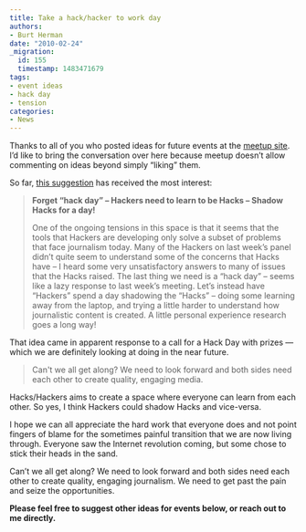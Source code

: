 ```yaml
---
title: Take a hack/hacker to work day
authors:
- Burt Herman
date: "2010-02-24"
_migration:
  id: 155
  timestamp: 1483471679
tags:
- event ideas
- hack day
- tension
categories:
- News
---
```


Thanks to all of you who posted ideas for future events at the [meetup site][1]. I&#8217;d like to bring the conversation over here because meetup doesn&#8217;t allow commenting on ideas beyond simply &#8220;liking&#8221; them.

So far, [this suggestion][2] has received the most interest:

> **Forget &#8220;hack day&#8221; &#8211; Hackers need to learn to be Hacks &#8211; Shadow Hacks for a day!**
> 
> One of the ongoing tensions in this space is that it seems that the tools that Hackers are developing only solve a subset of problems that face journalism today. Many of the Hackers on last week&#8217;s panel didn&#8217;t quite seem to understand some of the concerns that Hacks have &#8211; I heard some very unsatisfactory answers to many of issues that the Hacks raised. The last thing we need is a &#8220;hack day&#8221; &#8211; seems like a lazy response to last week&#8217;s meeting. Let&#8217;s instead have &#8220;Hackers&#8221; spend a day shadowing the &#8220;Hacks&#8221; &#8211; doing some learning away from the laptop, and trying a little harder to understand how journalistic content is created. A little personal experience research goes a long way!

That idea came in apparent response to a call for a Hack Day with prizes &#8212; which we are definitely looking at doing in the near future.

> Can't we all get along? We need to look forward and both sides need each other to create quality, engaging media.

Hacks/Hackers aims to create a space where everyone can learn from each other. So yes, I think Hackers could shadow Hacks and vice-versa.

I hope we can all appreciate the hard work that everyone does and not point fingers of blame for the sometimes painful transition that we are now living through. Everyone saw the Internet revolution coming, but some chose to stick their heads in the sand.

Can&#8217;t we all get along? We need to look forward and both sides need each other to create quality, engaging journalism. We need to get past the pain and seize the opportunities.

**Please feel free to suggest other ideas for events below, or reach out to me directly.**

 [1]: http://www.meetup.com/hacksandhackers/ideas/
 [2]: http://www.meetup.com/hacksandhackers/ideas/115842/